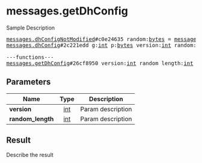 # messages.getDhConfig

Sample Description

<pre>
<a href="../constructor/messages.dhConfigNotModified">messages.dhConfigNotModified</a>#c0e24635 random:<a href="../type/bytes.md">bytes</a> = <a href="../type/messages.DhConfig.md">messages.DhConfig</a>;
<a href="../constructor/messages.dhConfig">messages.dhConfig</a>#2c221edd g:<a href="../type/int.md">int</a> p:<a href="../type/bytes.md">bytes</a> version:<a href="../type/int.md">int</a> random:<a href="../type/bytes.md">bytes</a> = <a href="../type/messages.DhConfig.md">messages.DhConfig</a>;

---functions---
<a href="../method/messages.getDhConfig.md">messages.getDhConfig</a>#26cf8950 version:<a href="../type/int.md">int</a> random_length:<a href="../type/int.md">int</a> = <a href="../type/messages.DhConfig.md">messages.DhConfig</a>;
</pre>

## Parameters

| Name | Type | Description |
|------|:----:|-------------|
| **version** | [int](../type/int.md) | Param description |
| **random_length** | [int](../type/int.md) | Param description |

## Result

Describe the result

